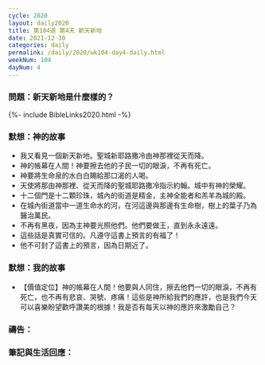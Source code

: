 ```yaml
---
cycle: 2020
layout: daily2020
title: 第104週 第4天 新天新地
date: 2021-12-30
categories: daily
permalink: /daily/2020/wk104-day4-daily.html
weekNum: 104
dayNum: 4
---
```


### 問題：新天新地是什麼樣的？

{%- include BibleLinks2020.html -%}

### 默想：神的故事
+ 我又看見一個新天新地。聖城新耶路撒冷由神那裡從天而降。
+ 神的帳幕在人間！神要擦去他的子民一切的眼淚，不再有死亡。
+ 神要將生命泉的水白白賜給那口渴的人喝。
+ 天使將那由神那裡、從天而降的聖城耶路撒冷指示約翰。城中有神的榮耀。
+ 十二個門是十二顆珍珠，城內的街道是精金，主神全能者和羔羊為城的殿。
+ 在城內街道當中一道生命水的河，在河這邊與那邊有生命樹，樹上的葉子乃為醫治萬民。
+ 不再有黑夜，因為主神要光照他們。他們要做王，直到永永遠遠。
+ 這些話是真實可信的。凡遵守這書上預言的有福了！
+ 他不可封了這書上的預言，因為日期近了。

### 默想：我的故事
+ 【價值定位】神的帳幕在人間！他要與人同住，擦去他們一切的眼淚，不再有死亡，也不再有悲哀、哭號、疼痛！這些是神所給我們的應許，也是我們今天可以喜樂盼望歡呼讚美的根據！我是否有每天以神的應許來激勵自己？

### 禱告：

### 筆記與生活回應：
